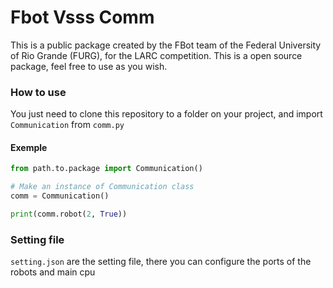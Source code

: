 # Fbot Vsss Comm

This is a public package created by the FBot team of the Federal University of Rio Grande (FURG), for the LARC competition. This is a open source package, feel free to use as you wish.

### How to use

You just need to clone this repository to a folder on your project, and import `Communication` from `comm.py`

#### Exemple
```py
from path.to.package import Communication()

# Make an instance of Communication class
comm = Communication()

print(comm.robot(2, True))
```

### Setting file
`setting.json` are the setting file, there you can configure the ports of the robots and main cpu
